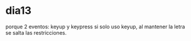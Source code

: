 # dia13
porque 2 eventos: keyup y keypress 
si solo uso keyup, al mantener la letra se salta las restricciones.
